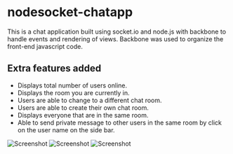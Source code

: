 nodesocket-chatapp
==================

This is a chat application built using socket.io and node.js with backbone to handle events and rendering of views.
Backbone was used to organize the front-end javascript code. 

Extra features added
---------------
- Displays total number of users online.
- Displays the room you are currently in.
- Users are able to change to a different chat room.
- Users are able to create their own chat room.
- Displays everyone that are in the same room.
- Able to send private message to other users in the same room by click on the user name on the side bar.

![Screenshot](http://imgur.com/Qs8z9Yb.png?raw=true)
![Screenshot](http://imgur.com/rEHmRxC.png?raw=true)
![Screenshot](http://imgur.com/a7hMkK8.png?raw=true)


